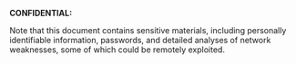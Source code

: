 <span class=confidential>

**CONFIDENTIAL:**

Note that this document contains sensitive materials, including personally identifiable information, passwords, and detailed analyses of network weaknesses, some of which could be remotely exploited.

</span>
